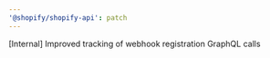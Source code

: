 ```yaml
---
'@shopify/shopify-api': patch
---
```


[Internal] Improved tracking of webhook registration GraphQL calls

